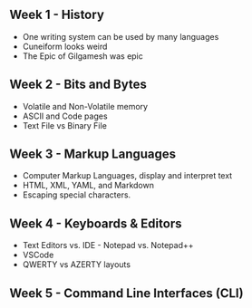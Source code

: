 ## Week 1 - History
- One writing system can be used by many languages
- Cuneiform looks weird
- The Epic of Gilgamesh was epic
## Week 2 - Bits and Bytes
- Volatile and Non-Volatile memory
- ASCII and Code pages
- Text File vs Binary File
## Week 3 - Markup Languages
- Computer Markup Languages, display and interpret text
- HTML, XML, YAML, and Markdown
- Escaping special characters.
## Week 4 - Keyboards \& Editors
- Text Editors vs. IDE - Notepad vs. Notepad++
- VSCode
- QWERTY vs AZERTY layouts
## Week 5 - Command Line Interfaces \(CLI\)
